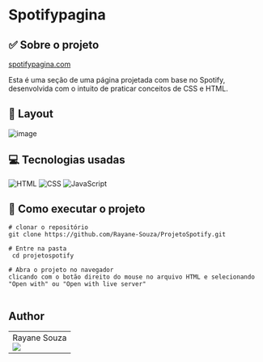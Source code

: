 # Spotifypagina

## ✅ Sobre o projeto
[spotifypagina.com](https://projeto-spotify-seven.vercel.app/)

Esta é uma seção de uma página projetada com base no Spotify, desenvolvida com o intuito de praticar conceitos de CSS e HTML.

## 🔗 Layout

![image](https://github.com/user-attachments/assets/6fa6dfde-9aca-4ea7-8444-7dbda5db54ca)

## 💻 Tecnologias usadas

![HTML](https://img.shields.io/badge/-HTML-0D1117?style=for-the-badge&logo=html5&labelColor=0D1117)
![CSS](https://img.shields.io/badge/-CSS-0D1117?style=for-the-badge&logo=CSS3&logoColor=1572B6&labelColor=0D1117)
![JavaScript](https://img.shields.io/badge/-JavaScript-0D1117?style=for-the-badge&logo=javascript&labelColor=0D1117&textColor=0D1117)


## 📌 Como executar o projeto

```
# clonar o repositório
git clone https://github.com/Rayane-Souza/ProjetoSpotify.git

# Entre na pasta
 cd projetospotify

# Abra o projeto no navegador
clicando com o botão direito do mouse no arquivo HTML e selecionando "Open with" ou "Open with live server"


```
## Author

<table>
  <tr>
    <td>
      Rayane Souza<br>
      <a href="https://www.linkedin.com/in/rayanekelly/" target="_blank">
        <img src="https://img.shields.io/badge/LinkedIn-0077B5?style=for-the-badge&logo=linkedin&logoColor=white" target="_blank">
      </a>
    </td>
    
</table>



